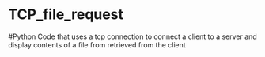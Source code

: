 # TCP_file_request
#Python Code that uses a tcp connection to connect a client to a server and display contents of a file from retrieved from the client

